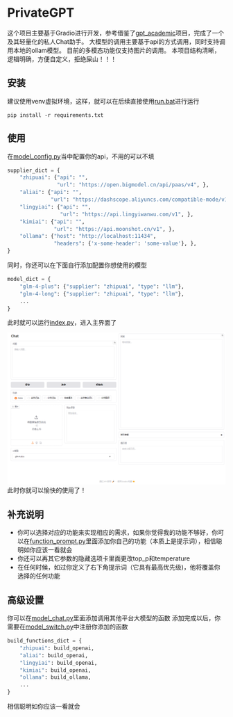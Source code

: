 # PrivateGPT
这个项目主要基于Gradio进行开发，参考借鉴了[gpt_academic](https://github.com/binary-husky/gpt_academic)项目，完成了一个及其轻量化的私人Chat助手。
大模型的调用主要基于api的方式调用，同时支持调用本地的ollam模型。
目前的多模态功能仅支持图片的调用。
本项目结构清晰，逻辑明确，方便自定义，拒绝屎山！！！



## 安装

建议使用venv虚拟环境，这样，就可以在后续直接使用[run.bat](.\run.bat)进行运行

```shell
pip install -r requirements.txt
```

## 使用
在[model_config.py](.\model_config.py)当中配置你的api，不用的可以不填
```Python
supplier_dict = {
    "zhipuai": {"api": "",
                "url": "https://open.bigmodel.cn/api/paas/v4", },
    "aliai": {"api": "",
              "url": "https://dashscope.aliyuncs.com/compatible-mode/v1", },
    "lingyiai": {"api": "",
                 "url": "https://api.lingyiwanwu.com/v1", },
    "kimiai": {"api": "",
               "url": "https://api.moonshot.cn/v1", },
    "ollama": {"host": "http://localhost:11434",
               "headers": {'x-some-header': 'some-value'}, },
}
```
同时，你还可以在下面自行添加配置你想使用的模型
```Python
model_dict = {
    "glm-4-plus": {"supplier": "zhipuai", "type": "llm"},
    "glm-4-long": {"supplier": "zhipuai", "type": "llm"},
    ...
}
```
此时就可以运行[index.py](.\index.py)，进入主界面了

![demo](.\docs\demo.png)
此时你就可以愉快的使用了！
## 补充说明
- 你可以选择对应的功能来实现相应的需求，如果你觉得我的功能不够好，你可以在[function_prompt.py](.\function_prompt.py)里面添加你自己的功能（本质上是提示词），相信聪明如你应该一看就会
- 你还可以再其它参数的隐藏选项卡里面更改top_p和temperature
- 在任何时候，如过你定义了右下角提示词（它具有最高优先级)，他将覆盖你选择的任何功能

## 高级设置

你可以在[model_chat.py](.\model_chat.py)里面添加调用其他平台大模型的函数
添加完成以后，你需要在[model_switch.py](.\model_switch.py)中注册你添加的函数

```Python
build_functions_dict = {
    "zhipuai": build_openai,
    "aliai": build_openai,
    "lingyiai": build_openai,
    "kimiai": build_openai,
    "ollama": build_ollama,
    ...
}
```
相信聪明如你应该一看就会